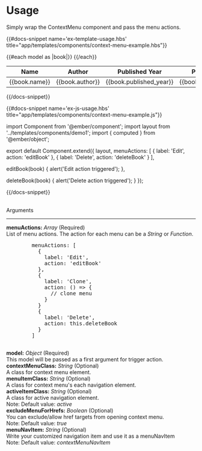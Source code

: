 # Usage

Simply wrap the ContextMenu component and pass the menu actions.


{{#docs-snippet name='ex-template-usage.hbs' title="app/templates/components/context-menu-example.hbs"}}

<div class="container">
  <table class="table table-hover">
    <thead class="thead-light">
      <tr>
        <th>Name</th>
        <th>Author</th>
        <th>Published Year</th>
        <th>Price</th>
      </tr>
    </thead>
    <tbody>
      {{#each model as |book|}}
        <ContextMenu @tagName="tr" @model={{book}} @menuActions={{menuActions}} @editBook={{action editBook}} @deleteBook={{action deleteBook}}>
          <td>{{book.name}}</td>
          <td>{{book.author}}</td>
          <td>{{book.published_year}}</td>
          <td>{{book.price}}</td>  
        </ContextMenu>
      {{/each}}
    </tbody>
  </table>
</div>

{{/docs-snippet}}


{{#docs-snippet name='ex-js-usage.hbs' title="app/templates/components/context-menu-example.js"}}

import Component from '@ember/component';
import layout from '../templates/components/demo1';
import { computed } from '@ember/object';

export default Component.extend({
  layout,
  menuActions: [
    {
      label: 'Edit',
      action: 'editBook'
    },
    {
      label: 'Delete',
      action: 'deleteBook'
    }
  ],

  editBook(book) {
    alert('Edit action triggered');
  },

  deleteBook(book) {
    alert('Delete action triggered');
  }
});

{{/docs-snippet}}

<br>
<div class="docs-text-large-5 hljs-strong my-3">Arguments</div>
<hr>

<section>

  <div class="">
    <section class="my-4">
      <div class="docs-font-mono docs-text-large-2">
        <strong>menuActions:</strong> <em>Array</em> (Required)
      </div>
      <div class="my-2">
        List of menu actions. The action for each menu can be a <em>String</em> or <em>Function</em>.
        <pre class="mt-3">
        menuActions: [
          {
            label: 'Edit',
            action: 'editBook'
          },
          {
            label: 'Clone',
            action: () => {
              // clone menu
            }
          }
          {
            label: 'Delete',
            action: this.deleteBook
          }
        ]
        </pre>
      </div>
    </section>
    <section class="my-4">
      <div class="docs-font-mono docs-text-large-2">
        <strong>model:</strong> <em>Object</em> (Required)
      </div>
      <div class="my-2">
        This model will be passed as a first argument for trigger action.
      </div>
    </section>
    <section class="my-4">
      <div class="docs-font-mono docs-text-large-2">
        <strong>contextMenuClass:</strong> <em>String</em> (Optional)
      </div>
      <div class="my-2">
        A class for context menu element.
      </div>
    </section>
    <section class="my-3">
      <div class="docs-font-mono docs-text-large-2">
        <strong>menuItemClass:</strong> <em>String</em> (Optional)
      </div>
      <div class="my-2">
        A class for context menu's each navigation element.
      </div>
    </section>
    <section class="my-3">
      <div class="docs-font-mono docs-text-large-2">
        <strong>activeItemClass:</strong> <em>String</em> (Optional)
      </div>
      <div class="my-2">
        A class for active navigation element.
        <br>
        Note:  Default value: <em>active</em>
      </div>
    </section>
    <section class="my-3">
      <div class="docs-font-mono docs-text-large-2">
        <strong>excludeMenuForHrefs:</strong> <em>Boolean</em> (Optional)
      </div>
      <div class="my-2">
        You can exclude/allow href targets from opening context menu.
        <br>
        Note:  Default value: <em>true</em>
      </div>
    </section>
    <section class="my-3">
      <div class="docs-font-mono docs-text-large-2">
        <strong>menuNavItem:</strong> <em>String</em> (Optional)
      </div>
      <div class="my-2">
        Write your customized navigation item and use it as a menuNavItem
        <br>
        Note:  Default value: <em>contextMenuNavItem</em>
      </div>
    </section>
  </div>

</section>
